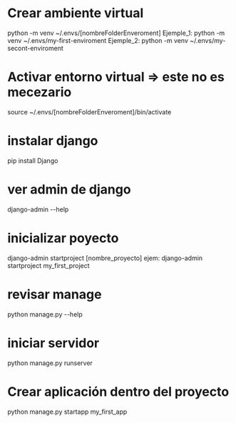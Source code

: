 # Crear ambiente virtual
python -m venv ~/.envs/[nombreFolderEnveroment]
Ejemple_1: python -m venv ~/.envs/my-first-enviroment
Ejemple_2: python -m venv ~/.envs/my-secont-enviroment

# Activar entorno virtual => este no es mecezario
source ~/.envs/[nombreFolderEnveroment]/bin/activate

# instalar django
pip install Django

# ver admin de django
django-admin --help

# inicializar poyecto
django-admin startproject [nombre_proyecto]
ejem: django-admin startproject my_first_project

# revisar manage
python manage.py --help

# iniciar servidor
python manage.py runserver

# Crear aplicación dentro del proyecto
python manage.py startapp my_first_app